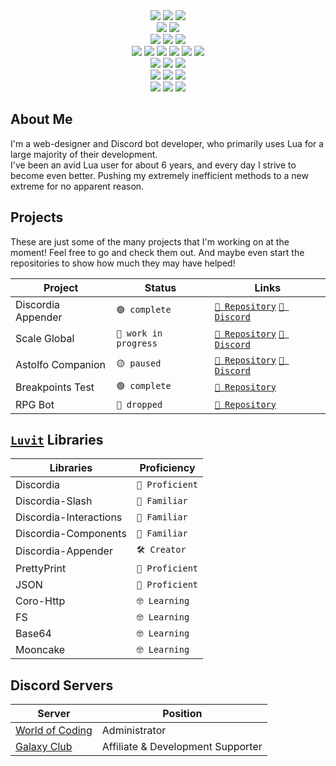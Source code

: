<div align="center">
	<img src="https://img.shields.io/badge/-HTML5-E34F26?logo=html5&logoColor=fff&style=for-the-badge" />
	<img src="https://img.shields.io/badge/-CSS3-1572B6?logo=css3&logoColor=fff&style=for-the-badge" />
	<img src="https://img.shields.io/badge/-Markdown-000000?logo=css3&logoColor=fff&style=for-the-badge" />
	<br>
	<img src="https://img.shields.io/badge/-JSON-000000?logo=json&logoColor=fff&style=for-the-badge" />
	<img src="https://img.shields.io/badge/-MongoDB-47A248?logo=mongodb&logoColor=fff&style=for-the-badge" />
	<br>
	<img src="https://img.shields.io/badge/-Node.js-339933?logo=node.js&logoColor=fff&style=for-the-badge" />
	<img src="https://img.shields.io/badge/-Axios.js-5A29E4?logo=axios&logoColor=fff&style=for-the-badge" />
	<img src="https://img.shields.io/badge/-Express.js-000000?logo=express&logoColor=fff&style=for-the-badge" />
	<br>
	<img src="https://img.shields.io/badge/-Lua-2C2D72?logo=lua&logoColor=fff&style=for-the-badge" />
	<img src="https://img.shields.io/badge/-JavaScript-F7DF1E?logo=javascript&logoColor=000&style=for-the-badge" />
	<img src="https://img.shields.io/badge/-C%20Sharp-239120?logo=c-sharp&logoColor=fff&style=for-the-badge" />
	<img src="https://res.cloudinary.com/practicaldev/image/fetch/s--KR6jSVNe--/c_limit%2Cf_auto%2Cfl_progressive%2Cq_auto%2Cw_880/https://img.shields.io/badge/Java-ED8B00%3Fstyle%3Dfor-the-badge%26logo%3Djava%26logoColor%3Dwhite">
	<img src="https://img.shields.io/badge/-Kotlin-7F52FF?logo=kotlin&logoColor=fff&style=for-the-badge" />
	<img src="https://img.shields.io/badge/-Rust-000000?logo=rust&logoColor=fff&style=for-the-badge" />
	<br>
	<img src="https://img.shields.io/badge/-Visual%20Studio-5C2D91?logo=visual-studio&logoColor=fff&style=for-the-badge" />
	<img src="https://img.shields.io/badge/-Android%20Studio-3DDC84?logo=android-studio&logoColor=fff&style=for-the-badge" />
	<img src="https://img.shields.io/badge/-Unity-FFFFFF?logo=unity&logoColor=000&style=for-the-badge" />
	<br>
	<img src="https://img.shields.io/badge/-Visual%20Studio%20Code-007ACC?logo=visual-studio-code&logoColor=fff&style=for-the-badge" />
	<img src="https://img.shields.io/badge/-Sublime%20Text-FF9800?logo=sublime-text&logoColor=fff&style=for-the-badge" />
	<img src="https://img.shields.io/badge/-Atom-66595C?logo=atom&logoColor=fff&style=for-the-badge" />
	<br>
	<img src="https://img.shields.io/badge/-Ubuntu-E95420?logo=ubuntu&logoColor=fff&style=for-the-badge" />
	<img src="https://img.shields.io/badge/-Windows%2011-0078D4?logo=windows-11&logoColor=fff&style=for-the-badge" />
	<img src="https://img.shields.io/badge/-Android-3DDC84?logo=android&logoColor=fff&style=for-the-badge" />
</div>

## About Me
I'm a web-designer and Discord bot developer, who
primarily uses Lua for a large majority of their development.<br />
I've been an avid Lua user for about 6 years, and every day I
strive to become even better. Pushing my extremely inefficient
methods to a new extreme for no apparent reason.

## Projects

These are just some of the many projects that I'm working
on at the moment! Feel free to go and check them out.
And maybe even start the repositories to show how much
they may have helped!

| Project | Status | Links |
| ----- | ----- | ----- |
| Discordia Appender | `🟢 complete` | [`🔗 Repository`](https://github.com/saint-deity/discordia-appender) [`🔗 Discord`](https://discord.gg/program) |
| Scale Global | `🔵 work in progress` | [`🔗 Repository`](https://github.com/saint-deity/scale-global) [`🔗 Discord`](https://discord.gg/gods-club)|
| Astolfo Companion | `🟡 paused` | [`🔗 Repository`](https://github.com/saint-deity/astolfo-companion) [`🔗 Discord`](https://discord.gg/program) |
| Breakpoints Test | `🟢 complete` | [`🔗 Repository`](https://github.com/saint-deity/breakpoints) |
| RPG Bot | `🔴 dropped` | [`🔗 Repository`](https://github.com/saint-deity/rpg-bot) |

## [`Luvit`](https://luvit.io) Libraries

| Libraries | Proficiency |
| ----- | ----- |
| Discordia | `💪 Proficient` |
| Discordia-Slash | `🤔 Familiar` |
| Discordia-Interactions | `🤔 Familiar` |
| Discordia-Components | `🤔 Familiar` 
| Discordia-Appender | `🛠️ Creator` |
| PrettyPrint | `💪 Proficient` |
| JSON | `💪 Proficient` |
| Coro-Http | `🤓 Learning` |
| FS | `🤓 Learning` |
| Base64 | `🤓 Learning` |
| Mooncake | `🤓 Learning` |

## Discord Servers

| Server | Position |
| ----- | ----- |
| [World of Coding](https://discord.gg/program) | Administrator |
| [Galaxy Club](https://discord.gg/pZ8D8vqRqX) | Affiliate & Development Supporter |

